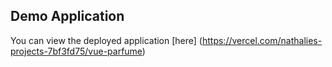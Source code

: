 ## Demo Application

You can view the deployed application [here] (https://vercel.com/nathalies-projects-7bf3fd75/vue-parfume)





